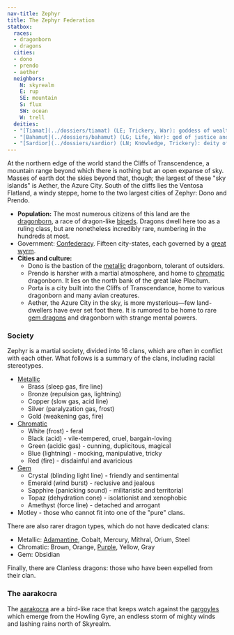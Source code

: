 ```yaml
---
nav-title: Zephyr
title: The Zephyr Federation
statbox:
  races:
  - dragonborn
  - dragons
  cities:
  - dono
  - prendo
  - aether
  neighbors:
    N: skyrealm
    E: rup
    SE: mountain
    S: flux
    SW: ocean
    W: trell
  deities:
  - "[Tiamat](../dossiers/tiamat) (LE; Trickery, War): goddess of wealth, greed and vengeance"
  - "[Bahamut](../dossiers/bahamut) (LG; Life, War): god of justice and nobility"
  - "[Sardior](../dossiers/sardior) (LN; Knowledge, Trickery): deity of night, psionics and secrets."
---
```


At the northern edge of the world stand the Cliffs of Transcendence, a mountain range beyond which there is nothing but an open expanse of sky. Masses of earth dot the skies beyond that, though; the largest of these "sky islands" is Aether, the Azure City. South of the cliffs lies the Ventosa Flatland, a windy steppe, home to the two largest cities of Zephyr: Dono and Prendo.

* **Population:** The most numerous citizens of this land are the [dragonborn](../creatures/dragonborn), a race of dragon-like [bipeds](../glossary#bipedal). Dragons dwell here too as a ruling class, but are nonetheless incredibly rare, numbering in the hundreds at most.
* Government: [Confederacy](https://en.wikipedia.org/wiki/Confederation). Fifteen city-states, each governed by a [great wyrm](../creatures/dragons).
* **Cities and culture:**
  * Dono is the bastion of the [metallic](../creatures/dragons#metallic) dragonborn, tolerant of outsiders.
  * Prendo is harsher with a martial atmosphere, and home to [chromatic](../creatures/dragons#chromatic) dragonborn. It lies on the north bank of the great lake Placitum.
  * Porta is a city built into the Cliffs of Transcendance, home to various dragonborn and many avian creatures.
  * Aether, the Azure City in the sky, is more mysterious—few land-dwellers have ever set foot there. It is rumored to be home to rare [gem dragons](../creatures/dragons#gem) and dragonborn with strange mental powers.

### Society

Zephyr is a martial society, divided into 16 clans, which are often in conflict with each other. What follows is a summary of the clans, including racial stereotypes.

* [Metallic](../creatures/dragons#metallic)
  * Brass (sleep gas, fire line)
  * Bronze (repulsion gas, lightning)
  * Copper (slow gas, acid line)
  * Silver (paralyzation gas, frost)
  * Gold (weakening gas, fire)
* [Chromatic](../creatures/dragons#chromatic)
  * White (frost) - feral
  * Black (acid) - vile-tempered, cruel, bargain-loving
  * Green (acidic gas) - cunning, duplicitous, magical
  * Blue (lightning) - mocking, manipulative, tricky
  * Red (fire) - disdainful and avaricious
* [Gem](../creatures/dragons#gem)
  * Crystal (blinding light line) - friendly and sentimental
  * Emerald (wind burst) - reclusive and jealous
  * Sapphire (panicking sound) - militaristic and territorial
  * Topaz (dehydration cone) - isolationist and xenophobic
  * Amethyst (force line) - detached and arrogant
* Motley - those who cannot fit into one of the "pure" clans.

There are also rarer dragon types, which do not have dedicated clans:

* Metallic: [Adamantine](https://dungeonsdragons.fandom.com/wiki/Adamantine_dragon), Cobalt, Mercury, Mithral, Orium, Steel
* Chromatic: Brown, Orange, [Purple](https://dungeonsdragons.fandom.com/wiki/Purple_dragon), Yellow, Gray
* Gem: Obsidian

Finally, there are Clanless dragons: those who have been expelled from their clan.

### The aarakocra

The [aarakocra](../creatures/aarakocra) are a bird-like race that keeps watch against the [gargoyles](../creatures/gargoyles) which emerge from the Howling Gyre, an endless storm of mighty winds and lashing rains north of Skyrealm.
